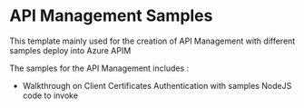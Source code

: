 # API Management Samples
This template mainly used for the creation of API Management with different samples deploy into Azure APIM 

The samples for the API Management includes : 
- Walkthrough on Client Certificates Authentication with samples NodeJS code to invoke
